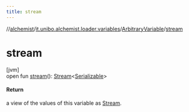 ```yaml
---
title: stream
---
```

//[alchemist](../../../index.html)/[it.unibo.alchemist.loader.variables](../index.html)/[ArbitraryVariable](index.html)/[stream](stream.html)



# stream



[jvm]\
open fun [stream](stream.html)(): [Stream](https://docs.oracle.com/javase/8/docs/api/java/util/stream/Stream.html)<[Serializable](https://docs.oracle.com/javase/8/docs/api/java/io/Serializable.html)>



#### Return



a view of the values of this variable as [Stream](https://docs.oracle.com/javase/8/docs/api/java/util/stream/Stream.html).




